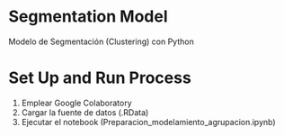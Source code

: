 # Segmentation Model
Modelo de Segmentación (Clustering) con Python

# Set Up and Run Process
1. Emplear Google Colaboratory
2. Cargar la fuente de datos (.RData)
3. Ejecutar el notebook (Preparacion_modelamiento_agrupacion.ipynb)
